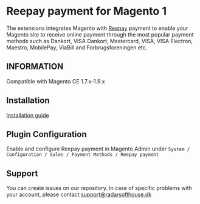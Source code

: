 # Reepay payment for Magento 1
The extensions integrates Magento with [Reepay](https://reepay.com/) payment to enable your Magento site to receive online payment through the most popular payment methods such as Dankort, VISA Dankort, Mastercard, VISA, VISA Electron, Maestro, MobilePay, ViaBill and Forbrugsforeningen etc.

## INFORMATION
Compatible with Magento CE 1.7.x-1.9.x

## Installation
[Installation guide](https://www.radarsofthouse.dk/wp-content/uploads/reepay/reepay_payment_module_installation_guide.pdf)

## Plugin Configuration
Enable and configure Reepay payment in Magento Admin under `System / Configuration / Sales / Payment Methods / Reepay payment`

## Support
You can create issues on our repository. In case of specific problems with your account, please contact support@radarsofthouse.dk
